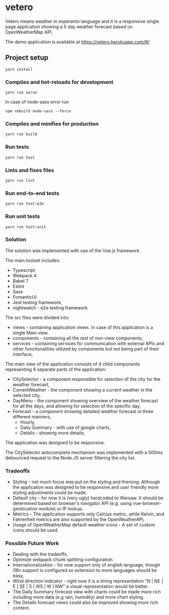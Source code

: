 # vetero

Vetero means weather in esperanto language and it is a responsive single page application showing a 5 day weather forecast based on OpenWeatherMap API.

The demo application is available at https://vetero.herokuapp.com/#/

## Project setup
```
yarn install
```

### Compiles and hot-reloads for development
```
yarn run serve
```

In case of node-sass error run
```
npm rebuild node-sass --force
```

### Compiles and minifies for production
```
yarn run build
```

### Run tests
```
yarn run test
```

### Lints and fixes files
```
yarn run lint
```

### Run end-to-end tests
```
yarn run test:e2e
```

### Run unit tests
```
yarn run test:unit
```

### Solution

The solution was implemented with use of the Vue.js framework.

The main toolset includes:

- Typescript
- Webpack 4
- Babel 7
- Eslint
- Sass
- FomanticUI
- Jest testing framework,
- nightwatch - e2e testing framework

The src files were divided into:
- views - containing application views. In case of this application is a single Main view.
- components - containing all the rest of non-view components,
- services - containing services for communication with external APIs and other functionalities utilized by components but not being part of their interface,


The main view of the application consists of 4 child components representing 4 separate parts of the application:
- CitySelector - a component responsible for selection of the city for the weather forecast,
- CurrentWeather - the component showing a current weather in the selected city,
- DayMenu - the component showing overview of the weather forecast for all the days, and allowing for selection of the specific day,
- Forecast - a component showing detailed weather forecast in three different manners,
    * Hourly,
    * Daily Summary - with use of google charts,
    * Details - showing more details,
        
The application was designed to be responsive.

The CitySelector autocomplete mechanism was implemented with a 500ms debounced request to the Node.JS server filtering the city list.

### Tradeoffs

- Styling - not much focus was put on the styling and theming. Although the application was designed to be responsive and user friendly more styling adjustments could be made,
- Default city - for now it is (very ugly) hardcoded to Warsaw. It should be determined based on browser's navigator API (e.g. using vue-browser-geolocation module) or IP lookup.
- Metrics - The application supports only Celcius metric, while Kelvin, and Fahrenheit metrics are also supported by the OpenWeatherAPI,
- Usage of OpenWeatherMap default weather icons - A set of custom icons should be used.


### Possible Future Work
- Dealing with the tradeoffs,
- Optimize webpack chunk splitting configuration.
- Internationalization - for now support only of english language, though i18n support is configured so extension to more languages should be easy,
- Wind direction indicator - right now it is a string representation "N | NE | E | SE | S | WS | W | NW" a visual representation would be better.
- The Daily Summary forecast view with charts could be made more rich including more data (e.g rain, humidity) and more chart styling.
- The Details forecast views could also be improved showing more rich content.